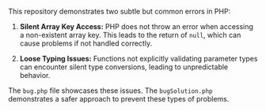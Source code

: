 This repository demonstrates two subtle but common errors in PHP:  

1. **Silent Array Key Access:** PHP does not throw an error when accessing a non-existent array key.  This leads to the return of `null`, which can cause problems if not handled correctly.

2. **Loose Typing Issues:** Functions not explicitly validating parameter types can encounter silent type conversions, leading to unpredictable behavior.

The `bug.php` file showcases these issues.  The `bugSolution.php` demonstrates a safer approach to prevent these types of problems.